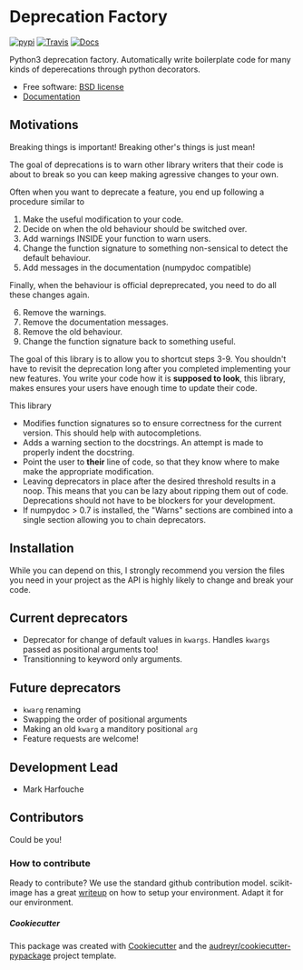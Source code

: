 # Deprecation Factory

[![pypi](https://img.shields.io/pypi/v/deprecation_factory.svg)](https://pypi.python.org/pypi/deprecation_factory)
[![Travis](https://img.shields.io/travis/hmaarrfk/deprecation_factory.svg)](https://travis-ci.org/hmaarrfk/deprecation_factory)
[![Docs](https://readthedocs.org/projects/deprecation-factory/badge/?version=latest)](https://deprecation-factory.readthedocs.io/en/latest/?badge=latest)


Python3 deprecation factory. Automatically write boilerplate code for many kinds
of deperecations through python decorators.


  * Free software: [BSD license](LICENSE)
  * [Documentation](https://deprecation-factory.readthedocs.io)


## Motivations
Breaking things is important! Breaking other's things is just mean!

The goal of deprecations is to warn other library writers that their code is
about to break so you can keep making agressive changes to your own.

Often when you want to deprecate a feature, you end up following a procedure
similar to

  1. Make the useful modification to your code.
  2. Decide on when the old behaviour should be switched over.
  3. Add warnings INSIDE your function to warn users.
  4. Change the function signature to something non-sensical to detect the
     default behaviour.
  5. Add messages in the documentation (numpydoc compatible)

Finally, when the behaviour is official depreprecated, you need to do all these
changes again.

  6. Remove the warnings.
  7. Remove the documentation messages.
  8. Remove the old behaviour.
  9. Change the function signature back to something useful.

The goal of this library is to allow you to shortcut steps 3-9. You shouldn't
have to revisit the deprecation long after you completed implementing your new
features. You write your code how it is **supposed to look**, this library,
makes ensures your users have enough time to update their code.

This library

  * Modifies function signatures so to ensure correctness for the current
    version. This should help with autocompletions.
  * Adds a warning section to the docstrings. An attempt is made to properly
    indent the docstring.
  * Point the user to **their** line of code, so that they know where
    to make make the appropriate modification.
  * Leaving deprecators in place after the desired threshold results in a noop.
    This means that you can be lazy about ripping them out of code.
    Deprecations should not have to be blockers for your development.
  * If numpydoc > 0.7 is installed, the "Warns" sections are combined into
    a single section allowing you to chain deprecators.

## Installation

While you can depend on this, I strongly recommend you version the files you
need in your project as the API is highly likely to change and break your code.

## Current deprecators

  * Deprecator for change of default values in `kwargs`. Handles `kwargs`
    passed as positional arguments too!
  * Transitionning to keyword only arguments.

## Future deprecators

  * `kwarg` renaming
  * Swapping the order of positional arguments
  * Making an old `kwarg` a manditory positional `arg`
  * Feature requests are welcome!

## Development Lead

  * Mark Harfouche

## Contributors

Could be you!


### How to contribute
Ready to contribute? We use the standard github contribution model.
scikit-image has a great
[writeup](http://scikit-image.org/docs/dev/contribute.html) on how to setup
your environment. Adapt it for our environment.

##### Cookiecutter

This package was created with
[Cookiecutter](https://github.com/audreyr/cookiecutter) and the
[audreyr/cookiecutter-pypackage](https://github.com/audreyr/cookiecutter-pypackage)
project template.
